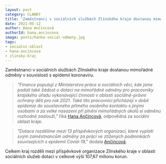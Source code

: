 ```yaml
---
layout: post
category: CLANKY
title: 'Zaměstnanci v sociálních službách Zlínského kraje dostanou mimořádné odměny v souvislosti s epidemií koronaviru'
date: 2021-05-12
author: Hana Ančincová
authorId: hana.ancincova
image: posts/hanka-social-odmeny.jpg
tags: 
- socialni-oblast
- hana-ancincova
- zlinsky-kraj
---
```


Zaměstnanci v sociálních službách Zlínského kraje dostanou mimořádné odměny v souvislosti s epidemií koronaviru.

> *"Finance poputují z Ministerstva práce a sociálních věcí, kde jsme podali také žádost o dotaci na mimořádné odměny pro pracovníky krajského úřadu vykonávající činnosti v oblasti sociálně-právní ochrany dětí pro rok 2021. Také tito pracovníci přicházejí v době epidemie do soustavného přímého osobního kontaktu s jinými osobami a za velké nasazení při plnění mimořádných úkolů si odměnu rozhodně zaslouží,"* říká [Hana Ančincová](https://zlinsky.pirati.cz/lide/hana-ancincova/), odpovědná za sociální oblast kraje.
> 

> *"Dotace rozdělíme mezi 13 příspěvkových organizací, které vyplatí svým zaměstnancům odměny za práci ve ztížených podmínkách souvisejících s epidemií Covid-19,"* dodala [Ančincová](https://zlinsky.pirati.cz/lide/hana-ancincova/).
> 

Celkem kraj rozdělí mezi příspěvkové organizace Zlínského kraje v oblasti sociálních služeb dotaci v celkové výši 107,67 milionu korun.
